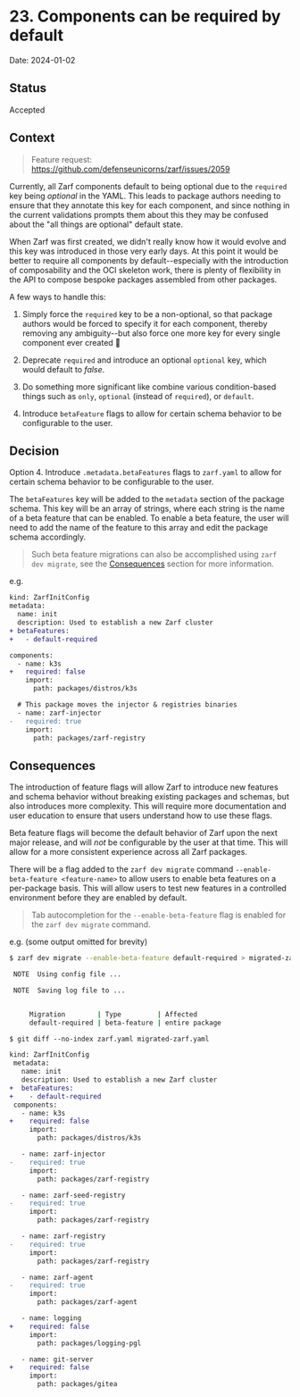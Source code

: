 # 23. Components can be required by default

Date: 2024-01-02

## Status

Accepted

## Context

> Feature request: <https://github.com/defenseunicorns/zarf/issues/2059>

Currently, all Zarf components default to being optional due to the `required` key being _optional_ in the YAML. This leads to package authors needing to ensure that they annotate this key for each component, and since nothing in the current validations prompts them about this they may be confused about the "all things are optional" default state.

When Zarf was first created, we didn't really know how it would evolve and this key was introduced in those very early days. At this point it would be better to require all components by default--especially with the introduction of composability and the OCI skeleton work, there is plenty of flexibility in the API to compose bespoke packages assembled from other packages.

A few ways to handle this:

1. Simply force the `required` key to be a non-optional, so that package authors would be forced to specify it for each component, thereby removing any ambiguity--but also force one more key for every single component ever created 🫠

2. Deprecate `required` and introduce an optional `optional` key, which would default to _false_.

3. Do something more significant like combine various condition-based things such as `only`, `optional` (instead of `required`), or `default`.

4. Introduce `betaFeature` flags to allow for certain schema behavior to be configurable to the user.

## Decision

Option 4. Introduce `.metadata.betaFeatures` flags to `zarf.yaml` to allow for certain schema behavior to be configurable to the user.

The `betaFeatures` key will be added to the `metadata` section of the package schema. This key will be an array of strings, where each string is the name of a beta feature that can be enabled. To enable a beta feature, the user will need to add the name of the feature to this array and edit the package schema accordingly.

> Such beta feature migrations can also be accomplished using `zarf dev migrate`, see the [Consequences](#consequences) section for more information.

e.g.

```diff
kind: ZarfInitConfig
metadata:
  name: init
  description: Used to establish a new Zarf cluster
+ betaFeatures:
+   - default-required

components:
  - name: k3s
+   required: false
    import:
      path: packages/distros/k3s

  # This package moves the injector & registries binaries
  - name: zarf-injector
-   required: true
    import:
      path: packages/zarf-registry
```

## Consequences

The introduction of feature flags will allow Zarf to introduce new features and schema behavior without breaking existing packages and schemas, but also introduces more complexity. This will require more documentation and user education to ensure that users understand how to use these flags.

Beta feature flags will become the default behavior of Zarf upon the next major release, and will _not_ be configurable by the user at that time. This will allow for a more consistent experience across all Zarf packages.

There will be a flag added to the `zarf dev migrate` command `--enable-beta-feature <feature-name>` to allow users to enable beta features on a per-package basis. This will allow users to test new features in a controlled environment before they are enabled by default.

> Tab autocompletion for the `--enable-beta-feature` flag is enabled for the `zarf dev migrate` command.

e.g. (some output omitted for brevity)

```bash
$ zarf dev migrate --enable-beta-feature default-required > migrated-zarf.yaml

 NOTE  Using config file ...

 NOTE  Saving log file to ...


     Migration        | Type         | Affected
     default-required | beta-feature | entire package

```

```diff
$ git diff --no-index zarf.yaml migrated-zarf.yaml

kind: ZarfInitConfig
 metadata:
   name: init
   description: Used to establish a new Zarf cluster
+  betaFeatures:
+    - default-required
 components:
   - name: k3s
+    required: false
     import:
       path: packages/distros/k3s

   - name: zarf-injector
-    required: true
     import:
       path: packages/zarf-registry

   - name: zarf-seed-registry
-    required: true
     import:
       path: packages/zarf-registry

   - name: zarf-registry
-    required: true
     import:
       path: packages/zarf-registry

   - name: zarf-agent
-    required: true
     import:
       path: packages/zarf-agent

   - name: logging
+    required: false
     import:
       path: packages/logging-pgl

   - name: git-server
+    required: false
     import:
       path: packages/gitea
```
